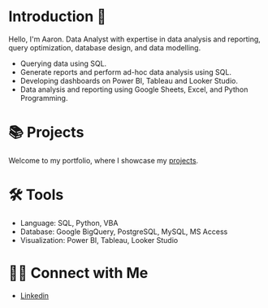 # Introduction 👋

Hello, I'm Aaron. Data Analyst with expertise in data analysis and reporting, query optimization, database design, and data modelling.

- Querying data using SQL.
- Generate reports and perform ad-hoc data analysis using SQL.
- Developing dashboards on Power BI, Tableau and Looker Studio.
- Data analysis and reporting using Google Sheets, Excel, and Python Programming.

# 📚 Projects
Welcome to my portfolio, where I showcase my [projects](https://github.com/haroon-mirza/Portfolio-Guide?tab=readme-ov-file).

# 🛠️ Tools
- Language: SQL, Python, VBA
- Database: Google BigQuery, PostgreSQL, MySQL, MS Access
- Visualization: Power BI, Tableau, Looker Studio

# 👋🏻 Connect with Me
- [Linkedin](https://www.linkedin.com/in/mirza-haroon/)
<!--
**haroon-mirza/haroon-mirza** is a ✨ _special_ ✨ repository because its `README.md` (this file) appears on your GitHub profile.

Here are some ideas to get you started:

- 🔭 I’m currently working on ...
- 🌱 I’m currently learning ...
- 👯 I’m looking to collaborate on ...
- 🤔 I’m looking for help with ...
- 💬 Ask me about ...
- 📫 How to reach me: ...
- 😄 Pronouns: ...
- ⚡ Fun fact: ...
-->
